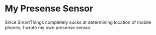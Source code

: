 # My Presense Sensor

Since SmartThings completely sucks at determining location of mobile phones, I wrote my own presense sensor.

